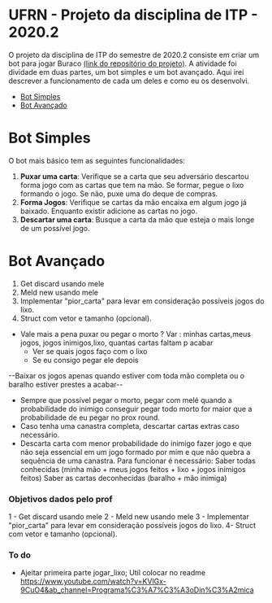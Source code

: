 # UFRN - Projeto da disciplina de ITP - 2020.2 

O projeto da disciplina de ITP do semestre de 2020.2 consiste em criar um bot para jogar Buraco [(link do repositório do projeto)](https://github.com/amccampos/itp-prj-2020.2). A atividade foi dividade em duas partes, um bot simples e um bot avançado. Aqui irei descrever a funcionamento de cada um deles e como eu os desenvolvi.


- [Bot Simples](#Bot-Simples)
- [Bot Avançado](#Bot-Avançado)



# Bot Simples
O bot mais básico tem as seguintes funcionalidades:

1. **Puxar uma carta**: Verifique se a carta que seu adversário descartou forma jogo com as cartas que tem na mão. Se formar, pegue o lixo formando o jogo. Se não, puxe uma do deque de compras.
3. **Forma Jogos**:  Verifique se cartas da mão encaixa em algum jogo já baixado. Enquanto existir adicione as cartas no jogo.
2. **Descartar uma carta**: Busque a carta da mão que esteja o mais longe de um possível jogo. 

# Bot Avançado
1. Get discard usando mele
2. Meld new usando mele
3. Implementar "pior_carta" para levar em consideração possíveis jogos do lixo.
4. Struct com vetor e tamanho (opcional).

- Vale mais a pena puxar ou pegar o morto ?
Var : minhas cartas,meus jogos, jogos inimigos,lixo, quantas cartas faltam p acabar
    - Ver se quais jogos faço com  o lixo
    - Se eu consigo pegar ele depois


--Baixar os jogos apenas quando estiver com toda mão completa ou o baralho estiver prestes a acabar--
- Sempre que possível pegar o morto, pegar com melé quando a probabilidade do inimigo conseguir pegar todo morto for maior que a probabilidade de eu pegar no prox round.
- Caso tenha uma canastra completa, descartar cartas extras caso necessário.
- Descarta carta com menor probabilidade do inimigo fazer jogo e que não seja essencial em um jogo formado por mim e que não quebra a sequência de uma canastra.
Para funcionar é necessário:
    Saber todas conhecidas (minha mão + meus jogos feitos + lixo + jogos inimigos feitos)
    Saber as cartas deconhecidas (baralho + mão inimiga)

### Objetivos dados pelo prof
1 - Get discard usando mele
2 - Meld new usando mele
3 - Implementar "pior_carta" para levar em consideração possíveis jogos do lixo.
4- Struct com vetor e tamanho (opcional).

### To do
- Ajeitar primeira parte jogar_lixo;
Util colocar no readme
https://www.youtube.com/watch?v=KVlGx-9CuO4&ab_channel=Programa%C3%A7%C3%A3oDin%C3%A2mica
